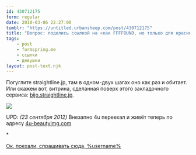 ```yaml
---
id: 430712175
form: regular
date: 2010-03-06 22:27:00
tumblr: "https://untitled.urbansheep.com/post/430712175"
title: "Вопрос: поделись ссылкой на «как FFFFOUND, но только для красивых тёлочек»?"
tags:
    - post
    - formspring.me
    - ссылки
    - девушки
layout: post-text.njk
---
```


<p class="formspringmeAnswer">Погуглите straightline.jp, там в одном-двух шагах оно как раз и обитает. Или скажем вот, витрина, сделанная поверх этого закладочного сервиса: <a href="http://bijo.straightline.jp/">bijo.straightline.jp</a>.</p>

<p><a href="http://bijo.straightline.jp/" class="img"><img src="https://66.media.tumblr.com/tumblr_l1glj7KqnB1qz4wzi.png" border="0"/></a></p>

<p>UPD: <em>(23 сентября 2012)</em> Внезапно 4u переехал и живёт теперь по адресу <a href="http://4u-beautyimg.com/">4u-beautyimg.com</a></p>

<p>*</p>

<p class="formspringmeFooter">
    <a href="http://formspring.me/urbansheep">Ок, поехали, спрашивать сюда, %username%</a>
</p>


